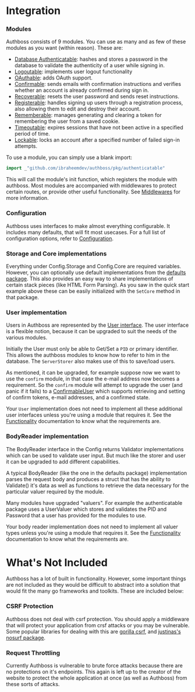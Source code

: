 # Integration


### Modules

Authboss consists of 9 modules. You can use as many and as few of these modules as you want (within reason). These are:

* [Database Authenticatable](https://pkg.go.dev/github.com/ibraheemdev/authboss/pkg/authenticatable?tab=doc): hashes and stores a password in the database to validate the authenticity of a user while signing in.
* [Logoutable](https://pkg.go.dev/github.com/ibraheemdev/authboss/pkg/logoutable?tab=doc): implements user logout functionality
* [OAuthable](https://pkg.go.dev/github.com/ibraheemdev/authboss/pkg/oauthable?tab=doc): adds OAuth support.
* [Confirmable](https://pkg.go.dev/github.com/ibraheemdev/authboss/pkg/confirmable?tab=doc): sends emails with confirmation instructions and verifies whether an account is already confirmed during sign in.
* [Recoverable](https://pkg.go.dev/github.com/ibraheemdev/authboss/pkg/recoverable?tab=doc): resets the user password and sends reset instructions.
* [Registerable](https://pkg.go.dev/github.com/ibraheemdev/authboss/pkg/registerable?tab=doc): handles signing up users through a registration process, also allowing them to edit and destroy their account.
* [Rememberable](https://pkg.go.dev/github.com/ibraheemdev/authboss/pkg/rememberable?tab=doc): manages generating and clearing a token for remembering the user from a saved cookie.
* [Timeoutable](https://pkg.go.dev/github.com/ibraheemdev/authboss/pkg/timeoutable?tab=doc): expires sessions that have not been active in a specified period of time.
* [Lockable](https://pkg.go.dev/github.com/ibraheemdev/authboss/pkg/lockable?tab=doc): locks an account after a specified number of failed sign-in attempts.

To use a module, you can simply use a blank import:

```go
import _"github.com/ibraheemdev/authboss/pkg/authenticatable"
```

This will call the module's init function, which registers the module with authboss. Most modules are accompanied with middlewares to protect certain routes, or provide other useful functionality. See [Middlewares](middlewares.md) for more information.

### Configuration

Authboss uses interfaces to make almost everything configurable. It includes many defaults, that will fit most usecases. For a full list of configuration options, refer to [Configuration](config.md).

### Storage and Core implementations

Everything under Config.Storage and Config.Core are required variables. However, you can optionally use default implementations from the [defaults package](https://pkg.go.dev/github.com/ibraheemdev/authboss/pkg/authboss/defaults?tab=doc).
This also provides an easy way to share implementations of certain stack pieces (like HTML Form Parsing).
As you saw in the quick start example above these can be easily initialized with the `SetCore` method in that
package.

### User implementation

Users in Authboss are represented by the
[User interface](https://pkg.go.dev/github.com/ibraheemdev/authboss/pkg/authboss?tab=doc#User). The user
interface is a flexible notion, because it can be upgraded to suit the needs of the various modules.

Initially the User must only be able to Get/Set a `PID` or primary identifier. This allows the authboss
modules to know how to refer to him in the database. The `ServerStorer` also makes use of this
to save/load users.

As mentioned, it can be upgraded, for example suppose now we want to use the `confirm` module,
in that case the e-mail address now becomes a requirement. So the `confirm` module will attempt
to upgrade the user (and panic if it fails) to a
[ConfirmableUser](https://pkg.go.dev/github.com/ibraheemdev/authboss/pkg/authboss?tab=doc#ConfirmableUser)
which supports retrieving and setting of confirm tokens, e-mail addresses, and a confirmed state.

Your `User` implementation does not need to implement all these additional user interfaces unless you're
using a module that requires it. See the [Functionality](functionality.md) documentation to know what the
requirements are.

### BodyReader implementation

The BodyReader interface in the Config returns Validator implementations which can be used to validate user input. But much like the storer and user it can be upgraded to add different capabilities.

A typical BodyReader (like the one in the defaults package) implementation parses the request body and produces a struct that has the ability to Validate() it's data as well as functions to retrieve the data necessary for the particular valuer required by the module.

Many modules have upgraded "valuers". For example the authenticatable package uses a UserValuer which stores and validates the PID and Password that a user has provided for the modules to use.

Your body reader implementation does not need to implement all valuer types unless you're using a module that requires it. See the [Functionality](functionality.md) documentation to know what the requirements are.

# What's Not Included

Authboss has a lot of built in functionality. However, some important things are not included as they would be difficult to abstract into a solution that would fit the many go frameworks and toolkits. These are included below:

### CSRF Protection

Authboss does not deal with csrf protection.
You should apply a middleware that will protect your application from crsf attacks or you may be vulnerable. Some popular libraries for dealing with this are [gorilla csrf](https://github.com/gorilla/csrf), and [justinas's nosurf package](https://github.com/justinas/nosurf).

### Request Throttling

Currently Authboss is vulnerable to brute force attacks because there are no protections on
it's endpoints. This again is left up to the creator of the website to protect the whole application
at once (as well as Authboss) from these sorts of attacks.